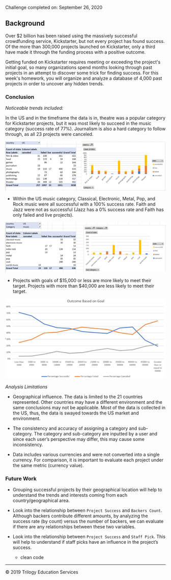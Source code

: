 Challenge completed on: September 26, 2020

## Background

Over $2 billion has been raised using the massively successful crowdfunding service, Kickstarter, but not every project has found success. Of the more than 300,000 projects launched on Kickstarter, only a third have made it through the funding process with a positive outcome.

Getting funded on Kickstarter requires meeting or exceeding the project's initial goal, so many organizations spend months looking through past projects in an attempt to discover some trick for finding success. For this week's homework, you will organize and analyze a database of 4,000 past projects in order to uncover any hidden trends.

### Conclusion

*Noticeable trends included:*

In the US and in the timeframe the data is in, theatre was a popular category for Kickstarter projects, but it was most likely to succeed in the music category (success rate of 77%). Journalism is also a hard category to follow through, as all 23 projects were canceled. 

![Category in US](Images/Trend1.PNG)

* Within the US music category, Classical, Electronic, Metal, Pop, and Rock music were all successful with a 100% success rate. Faith and Jazz were not as successful (Jazz has a 0% success rate and Faith has only failed and live projects). 

![Category in US](Images/Trend2.PNG)

* Projects with goals of $15,000 or less are more likely to meet their target. Projects with more than $40,000 are less likely to meet their target. 

![Category in US](Images/Trend3.PNG)

*Analysis Limitations*

* Geographical influence. The data is limited to the 21 countries represented. Other countries may have a different environment and the same conclusions may not be applicable. Most of the data is collected in the US, thus, the data is swayed towards the US market and environment. 

* The consistency and accuracy of assigning a category and sub-category. The category and sub-category are inputted by a user and since each user’s perspective may differ, this may cause some inconsistency.

* Data includes various currencies and were not converted into a single currency. For comparison, it is important to evaluate each project under the same metric (currency value). 

### Future Work 

*  Grouping successful projects by their geographical location will help to understand the trends and interests coming from each country/geographical area. 

* Look into the relationship between `Project Success` and `Backers Count`. Although backers contribute different amounts, by analyzing the success rate (by count) versus the number of backers, we can evaluate if there are any relationships between these two variables. 

* Look into the relationship between `Project Success` and `Staff Pick`. This will help to understand if staff picks have an influence in the project’s success. 

  - clean code

- - -

© 2019 Trilogy Education Services
